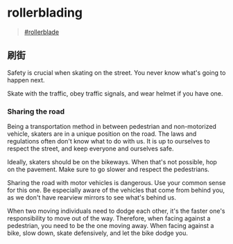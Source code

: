 # rollerblading

> [\#rollerblade](https://dotcli.github.io/memex/#tag-rollerblade)

## 刷街

Safety is crucial when skating on the street. You never know what's going to happen next.

Skate with the traffic, obey traffic signals, and wear helmet if you have one.

### Sharing the road

Being a transportation method in between pedestrian and non-motorized vehicle, skaters are in a unique position on the road. The laws and regulations often don't know what to do with us. It is up to ourselves to respect the street, and keep everyone and ourselves safe.

Ideally, skaters should be on the bikeways. When that's not possible, hop on the pavement. Make sure to go slower and respect the pedestrians.

Sharing the road with motor vehicles is dangerous. Use your common sense for this one. Be especially aware of the vehicles that come from behind you, as we don't have rearview mirrors to see what's behind us.

When two moving individuals need to dodge each other, it's the faster one's responsibility to move out of the way. Therefore, when facing against a pedestrian, you need to be the one moving away. When facing against a bike, slow down, skate defensively, and let the bike dodge you.

